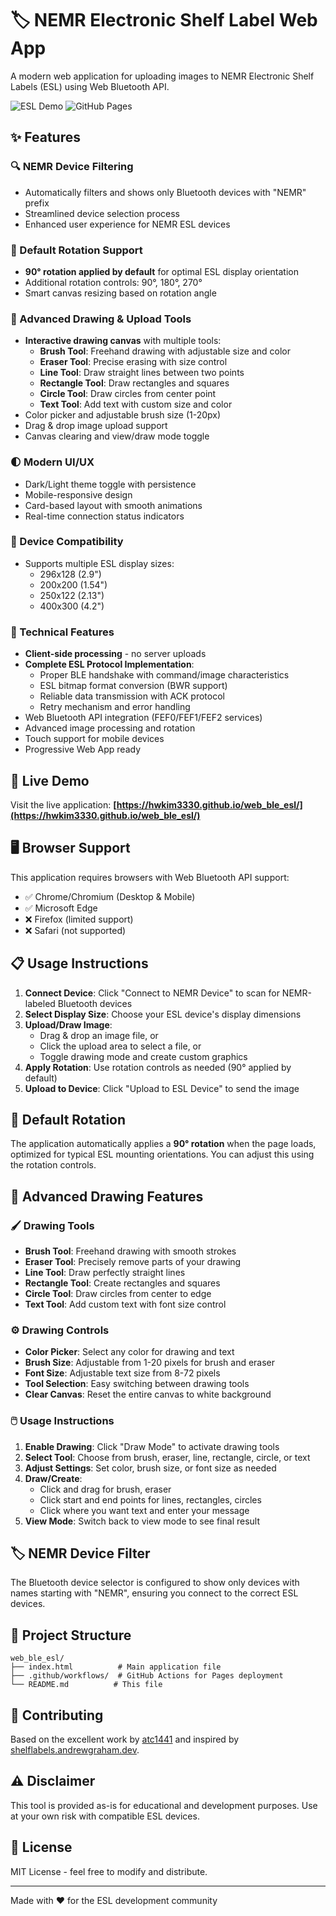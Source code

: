 # 🏷️ NEMR Electronic Shelf Label Web App

A modern web application for uploading images to NEMR Electronic Shelf Labels (ESL) using Web Bluetooth API.

![ESL Demo](https://img.shields.io/badge/Web%20Bluetooth-API-blue) ![GitHub Pages](https://img.shields.io/badge/GitHub-Pages-green)

## ✨ Features

### 🔍 NEMR Device Filtering
- Automatically filters and shows only Bluetooth devices with "NEMR" prefix
- Streamlined device selection process
- Enhanced user experience for NEMR ESL devices

### 🔄 Default Rotation Support
- **90° rotation applied by default** for optimal ESL display orientation
- Additional rotation controls: 90°, 180°, 270°
- Smart canvas resizing based on rotation angle

### 🎨 Advanced Drawing & Upload Tools
- **Interactive drawing canvas** with multiple tools:
  - **Brush Tool**: Freehand drawing with adjustable size and color
  - **Eraser Tool**: Precise erasing with size control
  - **Line Tool**: Draw straight lines between two points
  - **Rectangle Tool**: Draw rectangles and squares
  - **Circle Tool**: Draw circles from center point
  - **Text Tool**: Add text with custom size and color
- Color picker and adjustable brush size (1-20px)
- Drag & drop image upload support
- Canvas clearing and view/draw mode toggle

### 🌓 Modern UI/UX
- Dark/Light theme toggle with persistence
- Mobile-responsive design
- Card-based layout with smooth animations
- Real-time connection status indicators

### 📱 Device Compatibility
- Supports multiple ESL display sizes:
  - 296x128 (2.9")
  - 200x200 (1.54")
  - 250x122 (2.13")
  - 400x300 (4.2")

### 🔧 Technical Features
- **Client-side processing** - no server uploads
- **Complete ESL Protocol Implementation**:
  - Proper BLE handshake with command/image characteristics
  - ESL bitmap format conversion (BWR support)
  - Reliable data transmission with ACK protocol
  - Retry mechanism and error handling
- Web Bluetooth API integration (FEF0/FEF1/FEF2 services)
- Advanced image processing and rotation
- Touch support for mobile devices
- Progressive Web App ready

## 🚀 Live Demo

Visit the live application: **[https://hwkim3330.github.io/web_ble_esl/](https://hwkim3330.github.io/web_ble_esl/)**

## 🖥️ Browser Support

This application requires browsers with Web Bluetooth API support:
- ✅ Chrome/Chromium (Desktop & Mobile)
- ✅ Microsoft Edge
- ❌ Firefox (limited support)
- ❌ Safari (not supported)

## 📋 Usage Instructions

1. **Connect Device**: Click "Connect to NEMR Device" to scan for NEMR-labeled Bluetooth devices
2. **Select Display Size**: Choose your ESL device's display dimensions
3. **Upload/Draw Image**:
   - Drag & drop an image file, or
   - Click the upload area to select a file, or
   - Toggle drawing mode and create custom graphics
4. **Apply Rotation**: Use rotation controls as needed (90° applied by default)
5. **Upload to Device**: Click "Upload to ESL Device" to send the image

## 🔄 Default Rotation

The application automatically applies a **90° rotation** when the page loads, optimized for typical ESL mounting orientations. You can adjust this using the rotation controls.

## 🎨 Advanced Drawing Features

### 🖌️ Drawing Tools
- **Brush Tool**: Freehand drawing with smooth strokes
- **Eraser Tool**: Precisely remove parts of your drawing
- **Line Tool**: Draw perfectly straight lines
- **Rectangle Tool**: Create rectangles and squares
- **Circle Tool**: Draw circles from center to edge
- **Text Tool**: Add custom text with font size control

### ⚙️ Drawing Controls
- **Color Picker**: Select any color for drawing and text
- **Brush Size**: Adjustable from 1-20 pixels for brush and eraser
- **Font Size**: Adjustable text size from 8-72 pixels
- **Tool Selection**: Easy switching between drawing tools
- **Clear Canvas**: Reset the entire canvas to white background

### 🖱️ Usage Instructions
1. **Enable Drawing**: Click "Draw Mode" to activate drawing tools
2. **Select Tool**: Choose from brush, eraser, line, rectangle, circle, or text
3. **Adjust Settings**: Set color, brush size, or font size as needed
4. **Draw/Create**:
   - Click and drag for brush, eraser
   - Click start and end points for lines, rectangles, circles
   - Click where you want text and enter your message
5. **View Mode**: Switch back to view mode to see final result

## 🏷️ NEMR Device Filter

The Bluetooth device selector is configured to show only devices with names starting with "NEMR", ensuring you connect to the correct ESL devices.

## 📁 Project Structure

```
web_ble_esl/
├── index.html          # Main application file
├── .github/workflows/  # GitHub Actions for Pages deployment
└── README.md          # This file
```

## 🤝 Contributing

Based on the excellent work by [atc1441](https://github.com/atc1441/ATC_GICISKY_ESL) and inspired by [shelflabels.andrewgraham.dev](https://shelflabels.andrewgraham.dev/).

## ⚠️ Disclaimer

This tool is provided as-is for educational and development purposes. Use at your own risk with compatible ESL devices.

## 📄 License

MIT License - feel free to modify and distribute.

---

Made with ❤️ for the ESL development community